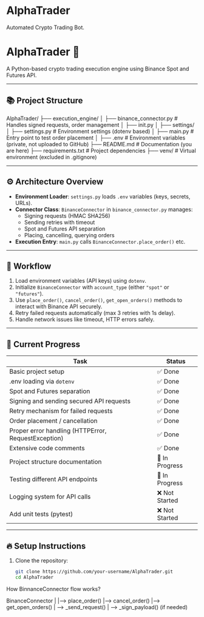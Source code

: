 # AlphaTrader
Automated Crypto Trading Bot.

# AlphaTrader 🚀
A Python-based crypto trading execution engine using Binance Spot and Futures API.

---

## 📚 Project Structure

AlphaTrader/ 
├── execution_engine/ 
│ 
├── binance_connector.py # Handles signed requests, order management 
│ 
├── init.py 
│ 
├── settings/ 
│ 
├── settings.py # Environment settings (dotenv based) 
│ 
├── main.py # Entry point to test order placement 
│ 
├── .env # Environment variables (private, not uploaded to GitHub) 
├── README.md # Documentation (you are here) 
├── requirements.txt # Project dependencies 
├── venv/ # Virtual environment (excluded in .gitignore)

---

## ⚙️ Architecture Overview

- **Environment Loader**: `settings.py` loads `.env` variables (keys, secrets, URLs).
- **Connector Class**: `BinanceConnector` in `binance_connector.py` manages:
  - Signing requests (HMAC SHA256)
  - Sending retries with timeout
  - Spot and Futures API separation
  - Placing, cancelling, querying orders
- **Execution Entry**: `main.py` calls `BinanceConnector.place_order()` etc.

---

## 🧩 Workflow

1. Load environment variables (API keys) using `dotenv`.
2. Initialize `BinanceConnector` with `account_type` (either `"spot"` or `"futures"`).
3. Use `place_order()`, `cancel_order()`, `get_open_orders()` methods to interact with Binance API securely.
4. Retry failed requests automatically (max 3 retries with 1s delay).
5. Handle network issues like timeout, HTTP errors safely.

---

## 🚀 Current Progress

| Task                             | Status  |
|---------------------------------- |---------|
| Basic project setup              | ✅ Done |
| .env loading via `dotenv`         | ✅ Done |
| Spot and Futures separation       | ✅ Done |
| Signing and sending secured API requests | ✅ Done |
| Retry mechanism for failed requests | ✅ Done |
| Order placement / cancellation    | ✅ Done |
| Proper error handling (HTTPError, RequestException) | ✅ Done |
| Extensive code comments           | ✅ Done |
| Project structure documentation   | 🚧 In Progress |
| Testing different API endpoints   | 🚧 In Progress |
| Logging system for API calls       | ❌ Not Started |
| Add unit tests (pytest)           | ❌ Not Started |

---

## 🔥 Setup Instructions

1. Clone the repository:
   ```bash
   git clone https://github.com/your-username/AlphaTrader.git
   cd AlphaTrader

How BinnanceConnector flow works?

BinanceConnector
  |
  |--> place_order() 
  |--> cancel_order()
  |--> get_open_orders()
         |
         --> _send_request() 
                 |
                 --> _sign_payload() (if needed)